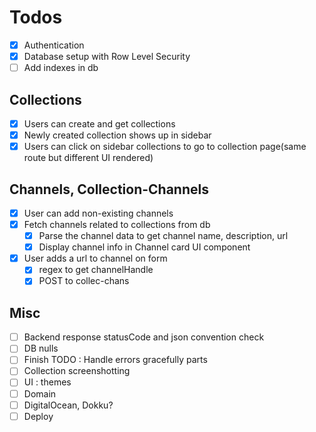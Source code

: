 # Todos

- [x] Authentication
- [x] Database setup with Row Level Security
- [ ] Add indexes in db

## Collections

- [x] Users can create and get collections
- [x] Newly created collection shows up in sidebar
- [x] Users can click on sidebar collections to go to collection page(same route but different UI rendered)

## Channels, Collection-Channels

- [x] User can add non-existing channels
- [x] Fetch channels related to collections from db
  - [x] Parse the channel data to get channel name, description, url
  - [x] Display channel info in Channel card UI component
- [x] User adds a url to channel on form
  - [x] regex to get channelHandle
  - [x] POST to collec-chans

## Misc

- [ ] Backend response statusCode and json convention check
- [ ] DB nulls
- [ ] Finish TODO : Handle errors gracefully parts
- [ ] Collection screenshotting
- [ ] UI : themes
- [ ] Domain
- [ ] DigitalOcean, Dokku?
- [ ] Deploy

